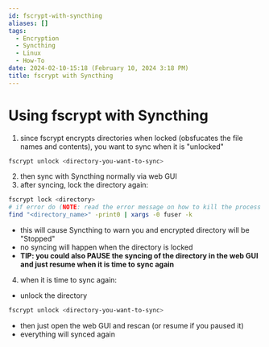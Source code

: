 ```yaml
---
id: fscrypt-with-syncthing
aliases: []
tags:
  - Encryption
  - Syncthing
  - Linux
  - How-To
date: 2024-02-10-15:18 (February 10, 2024 3:18 PM)
title: fscrypt with Syncthing
---
```


# Using fscrypt with Syncthing
1. since fscrypt encrypts directories when locked (obsfucates the file names and contents), you want to sync when it is "unlocked"
```bash
fscrypt unlock <directory-you-want-to-sync>
```
2. then sync with Syncthing normally via web GUI
3. after syncing, lock the directory again:
  ```bash
  fscrypt lock <directory>
  # if error do (NOTE: read the error message on how to kill the process using the directory):
  find "<directory_name>" -print0 | xargs -0 fuser -k
  ```
  - this will cause Syncthing to warn you and encrypted directory will be "Stopped"
  - no syncing will happen when the directory is locked
  - **TIP: you could also PAUSE the syncing of the directory in the web GUI and just resume when it is time to sync again**
4. when it is time to sync again:
  - unlock the directory
  ```bash
  fscrypt unlock <directory-you-want-to-sync>
  ```
  - then just open the web GUI and rescan (or resume if you paused it) 
  - everything will synced again
